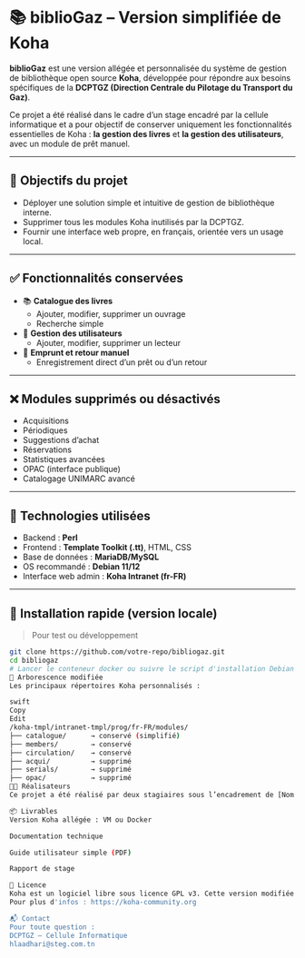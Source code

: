 
# 📚 biblioGaz – Version simplifiée de Koha

**biblioGaz** est une version allégée et personnalisée du système de gestion de bibliothèque open source **Koha**, développée pour répondre aux besoins spécifiques de la **DCPTGZ (Direction Centrale du Pilotage du Transport du Gaz)**.

Ce projet a été réalisé dans le cadre d’un stage encadré par la cellule informatique et a pour objectif de conserver uniquement les fonctionnalités essentielles de Koha : **la gestion des livres** et **la gestion des utilisateurs**, avec un module de prêt manuel.

---

## 🎯 Objectifs du projet

- Déployer une solution simple et intuitive de gestion de bibliothèque interne.
- Supprimer tous les modules Koha inutilisés par la DCPTGZ.
- Fournir une interface web propre, en français, orientée vers un usage local.

---

## ✅ Fonctionnalités conservées

- 📚 **Catalogue des livres**
  - Ajouter, modifier, supprimer un ouvrage
  - Recherche simple
- 👥 **Gestion des utilisateurs**
  - Ajouter, modifier, supprimer un lecteur
- 🔄 **Emprunt et retour manuel**
  - Enregistrement direct d’un prêt ou d’un retour

---

## ❌ Modules supprimés ou désactivés

- Acquisitions
- Périodiques
- Suggestions d’achat
- Réservations
- Statistiques avancées
- OPAC (interface publique)
- Catalogage UNIMARC avancé

---

## 🧱 Technologies utilisées

- Backend : **Perl**
- Frontend : **Template Toolkit (.tt)**, HTML, CSS
- Base de données : **MariaDB/MySQL**
- OS recommandé : **Debian 11/12**
- Interface web admin : **Koha Intranet (fr-FR)**

---

## 🚀 Installation rapide (version locale)

> Pour test ou développement

```bash
git clone https://github.com/votre-repo/bibliogaz.git
cd bibliogaz
# Lancer le conteneur docker ou suivre le script d'installation Debian
📂 Arborescence modifiée
Les principaux répertoires Koha personnalisés :

swift
Copy
Edit
/koha-tmpl/intranet-tmpl/prog/fr-FR/modules/
├── catalogue/      → conservé (simplifié)
├── members/        → conservé
├── circulation/    → conservé
├── acqui/          → supprimé
├── serials/        → supprimé
├── opac/           → supprimé
🧑‍💻 Réalisateurs
Ce projet a été réalisé par deux stagiaires sous l’encadrement de [Nom du responsable] dans le cadre d’un stage au sein de la DCPTGZ.

📦 Livrables
Version Koha allégée : VM ou Docker

Documentation technique

Guide utilisateur simple (PDF)

Rapport de stage

📝 Licence
Koha est un logiciel libre sous licence GPL v3. Cette version modifiée reste sous la même licence.
Pour plus d'infos : https://koha-community.org

📬 Contact
Pour toute question :
DCPTGZ – Cellule Informatique
hlaadhari@steg.com.tn
